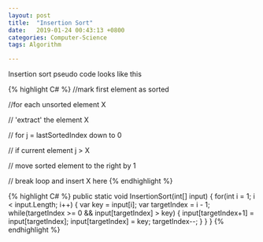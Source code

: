 ```yaml
---
layout: post
title:  "Insertion Sort"
date:   2019-01-24 00:43:13 +0800
categories: Computer-Science
tags: Algorithm

---
```


Insertion sort pseudo code looks like this

{% highlight C# %}
//mark first element as sorted

//for each unsorted element X

//  'extract' the element X

//  for j = lastSortedIndex down to 0

//    if current element j > X

//      move sorted element to the right by 1

//    break loop and insert X here
{% endhighlight %}


{% highlight C# %}
        public static void InsertionSort(int[] input)
        {
            for(int i = 1; i < input.Length; i++)
            {
                var key = input[i];
                var targetIndex = i - 1;
                while(targetIndex >= 0 && input[targetIndex] > key)
                {
                    input[targetIndex+1] = input[targetIndex];
                    input[targetIndex] = key;
                    targetIndex--;
                }
            }
        }
{% endhighlight %}

